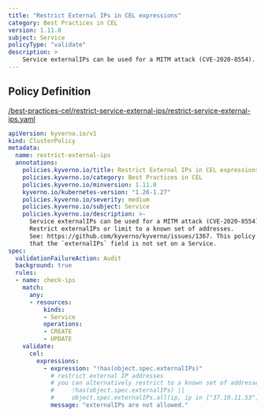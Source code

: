 ```yaml
---
title: "Restrict External IPs in CEL expressions"
category: Best Practices in CEL
version: 1.11.0
subject: Service
policyType: "validate"
description: >
    Service externalIPs can be used for a MITM attack (CVE-2020-8554). Restrict externalIPs or limit to a known set of addresses. See: https://github.com/kyverno/kyverno/issues/1367. This policy validates that the `externalIPs` field is not set on a Service.
---
```


## Policy Definition
<a href="https://github.com/kyverno/policies/raw/main//best-practices-cel/restrict-service-external-ips/restrict-service-external-ips.yaml" target="-blank">/best-practices-cel/restrict-service-external-ips/restrict-service-external-ips.yaml</a>

```yaml
apiVersion: kyverno.io/v1
kind: ClusterPolicy
metadata:
  name: restrict-external-ips
  annotations:
    policies.kyverno.io/title: Restrict External IPs in CEL expressions
    policies.kyverno.io/category: Best Practices in CEL 
    policies.kyverno.io/minversion: 1.11.0
    kyverno.io/kubernetes-version: "1.26-1.27"
    policies.kyverno.io/severity: medium
    policies.kyverno.io/subject: Service
    policies.kyverno.io/description: >-
      Service externalIPs can be used for a MITM attack (CVE-2020-8554).
      Restrict externalIPs or limit to a known set of addresses.
      See: https://github.com/kyverno/kyverno/issues/1367. This policy validates
      that the `externalIPs` field is not set on a Service.
spec:
  validationFailureAction: Audit
  background: true
  rules:
  - name: check-ips
    match:
      any:
      - resources:
          kinds:
          - Service
          operations:
          - CREATE
          - UPDATE
    validate:
      cel:
        expressions:
          - expression: "!has(object.spec.externalIPs)"
            # restrict external IP addresses
            # you can alternatively restrict to a known set of addresses using:
            #     !has(object.spec.externalIPs) || 
            #     object.spec.externalIPs.all(ip, ip in ["37.10.11.53", "153.10.20.1"]) 
            message: "externalIPs are not allowed."


```
